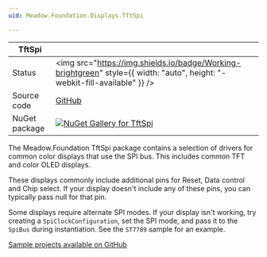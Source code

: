 ```yaml
---
uid: Meadow.Foundation.Displays.TftSpi

---
```


| TftSpi        |             |
|---------------|-------------|
| Status        | <img src="https://img.shields.io/badge/Working-brightgreen" style={{ width: "auto", height: "-webkit-fill-available" }} /> |
| Source code   | [GitHub](https://github.com/WildernessLabs/Meadow.Foundation/tree/main/Source/Meadow.Foundation.Peripherals/Displays.TftSpi) |
| NuGet package | <a href="https://www.nuget.org/packages/Meadow.Foundation.Displays.TftSpi/" target="_blank"><img src="https://img.shields.io/nuget/v/Meadow.Foundation.Displays.TftSpi.svg?label=Meadow.Foundation.Displays.TftSpi" alt="NuGet Gallery for TftSpi" /></a> |

The Meadow.Foundation TftSpi package contains a selection of drivers for common color displays that use the SPI bus. This includes common TFT and color OLED displays.

These displays commonly include additional pins for Reset, Data control and Chip select. If your display doesn't include any of these pins, you can typically pass null for that pin.

Some displays require alternate SPI modes. If your display isn't working, try creating a `SpiClockConfiguration`, set the SPI mode, and pass it to the `SpiBus` during instantiation. See the `ST7789` sample for an example.

[Sample projects available on GitHub](https://github.com/WildernessLabs/Meadow.Foundation/tree/main/Source/Meadow.Foundation.Peripherals/Displays.TftSpi/Samples)